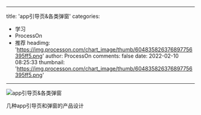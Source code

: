
---
title: 'app引导页&各类弹窗'
categories: 
 - 学习
 - ProcessOn
 - 推荐
headimg: 'https://img.processon.com/chart_image/thumb/604835826376897756395ff5.png'
author: ProcessOn
comments: false
date: 2022-02-10 08:25:33
thumbnail: 'https://img.processon.com/chart_image/thumb/604835826376897756395ff5.png'
---

<div>   
<img class="thumb" alt="app引导页&各类弹窗" src="https://img.processon.com/chart_image/thumb/604835826376897756395ff5.png" referrerpolicy="no-referrer">
<p>几种app引导页和弹窗的产品设计</p>  
</div>
            